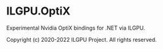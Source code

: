 # ILGPU.OptiX

Experimental Nvidia OptiX bindings for .NET via ILGPU.

Copyright (c) 2020-2022 ILGPU Project. All rights reserved.
